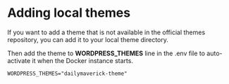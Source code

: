 # Adding local themes

If you want to add a theme that is not available in the official themes repository, you can add it to your local theme directory. 

Then add the theme to **WORDPRESS_THEMES** line in the .env file to auto-activate it when the Docker instance starts.

`WORDPRESS_THEMES="dailymaverick-theme"`